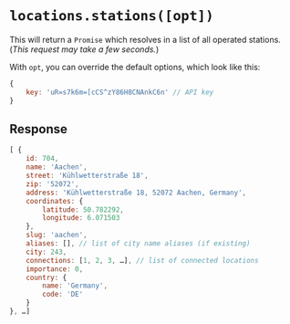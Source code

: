 # `locations.stations([opt])`

This will return a `Promise` which resolves in a list of all operated stations. (_This request may take a few seconds._)

With `opt`, you can override the default options, which look like this:

```javascript
{
	key: 'uR=s7k6m=[cCS^zY86H8CNAnkC6n' // API key
}
```

## Response

```js
[ {
	id: 704,
	name: 'Aachen',
	street: 'Kühlwetterstraße 18',
	zip: '52072',
	address: 'Kühlwetterstraße 18, 52072 Aachen, Germany',
	coordinates: {
		latitude: 50.782292,
		longitude: 6.071503
	},
	slug: 'aachen',
	aliases: [], // list of city name aliases (if existing)
	city: 243,
	connections: [1, 2, 3, …], // list of connected locations
	importance: 0,
	country: {
		name: 'Germany',
		code: 'DE'
	}
}, …]
```